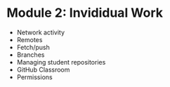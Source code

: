 # Module 2: Invididual Work

* Network activity
* Remotes
* Fetch/push
* Branches
* Managing student repositories
* GitHub Classroom
* Permissions
